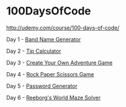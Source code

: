 # 100DaysOfCode

http://udemy.com/course/100-days-of-code/

Day 1 - [Band Name Generator](https://repl.it/@spanglenuts/band-name-generator)

Day 2 - [Tip Calculator](https://repl.it/@spanglenuts/tip-calculator)

Day 3 - [Create Your Own Adventure Game](https://repl.it/@spanglenuts/treasure-island)

Day 4 - [Rock Paper Scissors Game](https://repl.it/@spanglenuts/rock-paper-scissors)

Day 5 - [Password Generator](https://repl.it/@spanglenuts/password-generator)

Day 6 - [Reeborg's World Maze Solver](https://github.com/spanglenuts/100DaysOfCode/blob/main/Day6_ReeborgsWorldMazeSolver.py)
